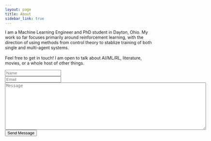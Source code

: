 ```yaml
---
layout: page
title: About
sidebar_link: true
---
```


<p class="message">
  I am a Machine Learning Engineer and PhD student in Dayton, Ohio. My work so far focuses primarily around reinforcement learning, with the direction of using methods from control theory to stablize training of both single and multi-agent systems.
<br/> <br/>
Feel free to get in touch! I am open to talk about AI/ML/RL, literature, movies, or a whole host of other things.</p>

<form method="post" action="https://formspree.io/{{ site.email }}">
  <div class="row">
    <div class="6u 12u$(mobile)"><input type="text" name="name" placeholder="Name" /></div>
    <div class="6u$ 12u$(mobile)"><input type="text" name="email" placeholder="Email" /></div>
    <div class="12u$">
      <textarea rows="10" cols="80" name="message" placeholder="Message"></textarea>
    </div>
    <div class="12u$">
      <input type="submit" value="Send Message" />
    </div>
  </div>
</form>
